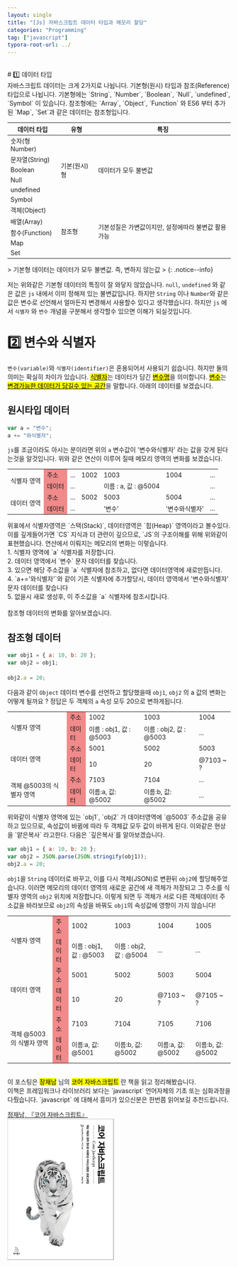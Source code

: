 ```yaml
---
layout: single
title: "[Js] 자바스크립트 데이터 타입과 메모리 할당"
categories: "Programming"
tag: ["javascript"]
typora-root-url: ../
---
```


<br />
# 1️⃣ 데이터 타입 
<br />
자바스크립트 데이터는 크게 2가지로 나뉩니다. 기본형(원시) 타입과 참조(Reference) 타입으로 나뉩니다. 기본형에는 `String`, `Number`, `Boolean`, `Null`, `undefined`, `Symbol` 이 있습니다. 참조형에는 `Array`, `Object`, `Function` 와 ES6 부터 추가된 `Map`, `Set`과 같은 데이터는 참조형입니다.
<table class="min-width">
  <thead>
    <tr>
      <th>데이터 타입</th>
      <th>유형</th>
      <th>특징</th>
    </tr>
  </thead>
  <tbody>
    <tr>
      <td>숫자(형Number)</td>
      <td rowspan="6">기본(원시)형</td>
      <td rowspan="6">데이터가 모두 불변값</td>
    </tr>
    <tr>
      <td>문자열(String)</td>
    </tr>
    <tr>
      <td>Boolean</td>
    </tr>
    <tr>
      <td>Null</td>
    </tr>
    <tr>
      <td>undefined</td>
    </tr>
    <tr>
      <td>Symbol</td>
    </tr>
    <tr>
      <td>객체(Object)</td>
      <td rowspan="5">참조형</td>
      <td rowspan="5">기본성질은 가변값이지만, 설정에따라 불변값 활용 가능</td>
    </tr>
        <tr>
      <td>배열(Array)</td>
    </tr>
    <tr>
      <td>함수(Function)</td>
    </tr>
    <tr>
      <td>Map</td>
    </tr>
    <tr>
      <td>Set</td>
    </tr>
  </tbody>
</table>
> 기본형 데이터는 데이터가 모두 불변값. 즉, 변하지 않는값
> {: .notice--info}

저는 위와같은 기본형 데이터의 특징이 잘 와닿지 않았습니다. `null`, `undefined` 와 같은 값은 `js` 내에서 이미 정해져 있는 불변값입니다. 하지만 `String` 이나 `Number`와 같은 값은 변수로 선언해서 얼마든지 변경해서 사용할수 있다고 생각했습니다. 하지만 `js` 에서 `식별자` 와 `변수` 개념을 구분해서 생각할수 있으면 이해가 되실것입니다.
<br />

# 2️⃣ 변수와 식별자

`변수(variable)`와 `식별자(identifier)`은 혼용되어서 사용되기 쉽습니다. 하지만 둘의 의미는 확실히 차이가 있습니다. <mark><u>식별자</u></mark>는 데이터가 담긴 <mark><u>변수명</u></mark>을 의미합니다. <mark><u>변수</u></mark>는 <mark><u>변경가능한 데이터가 담길수 있는 공간</u></mark>을 말합니다. 아래의 데이터를 보겠습니다.
<br />

## 원시타입 데이터

```javascript
var a = "변수";
a += "와식별자";
```

`js`를 조금이라도 아시는 분이라면 위의 `a` 변수값이 '변수와식별자' 라는 값을 갖게 된다는것을 알것입니다. 위와 같은 연산이 이루어 질때 메모리 영역의 변화를 보겠습니다.
<br />

<table>
  <tbody>
    <tr>
      <td rowspan="2">식별자 영역</td>
      <td style="background: #F18A8A;">주소</td>
      <td>...</td>
      <td>1002</td>
      <td>1003</td>
      <td>1004</td>
      <td>...</td>
    </tr>
    <tr>
      <td style="background: #F18A8A;">데이터</td>
      <td>...</td>
      <td></td>
      <td>이름 : a, 값 : @5004</td>
      <td></td>
      <td>...</td>
    </tr>
    <tr>
      <td rowspan="2">데이터 영역</td>
      <td style="background: #F18A8A">주소</td>
      <td>...</td>
      <td>5002</td>
      <td>5003</td>
      <td>5004</td>
      <td>...</td>
    </tr>
    <tr>
      <td style="background: #F18A8A">데이터</td>
      <td>...</td>
      <td></td>
      <td>'변수'</td>
      <td>'변수와식별자'</td>
      <td>...</td>
    </tr>
  </tbody>
</table>
위표에서 식별자영역은 `스택(Stack)`, 데이터영역은 `힙(Heap)` 영역이라고 볼수있다. 이를 깊게들어가면 `CS` 지식과 더 관련이 깊으므로, `JS`의 구조이해를 위해 위와같이 표현했습니다. 연산에서 이뤄지는 메모리의 변화는 이렇습니다.
<br />
1. 식별자 영역에 `a` 식별자를 저장합니다. <br />
2. 데이터 영역에서 `변수` 문자 데이터를 찾습니다. <br />
3. 있으면 해당 주소값을 `a` 식별자에 참조하고, 없다면 데이터영역에 새로만듭니다. <br />
4. `a+='와식별자'`와 같이 기존 식별자에 추가할당시, 데이터 영역에서 '변수와식별자' 문자 데이터를 찾습니다<br />
5. 없을시 새로 생성후, 이 주소값을 `a` 식별자에 참조시킵니다.
<br />
<br />
참조형 데이터의 변화를 알아보겠습니다.
<br />

## 참조형 데이터

```javascript
var obj1 = { a: 10, b: 20 };
var obj2 = obj1;

obj2.a = 20;
```

다음과 같이 `Object` 데이터 변수를 선언하고 할당했을때 `obj1`, `obj2` 의 a 값의 변화는 어떻게 될까요 ? 정답은 두 객체의 `a` 속성 모두 20으로 변하게됩니다.

<table>
  <tbody>
    <tr>
      <td rowspan="2">식별자 영역</td>
      <td style="background: #F18A8A;">주소</td>
      <td>1002</td>
      <td>1003</td>
      <td>1004</td>
    </tr>
    <tr>
      <td style="background: #F18A8A;">데이터</td>
      <td>이름 : obj1, 값 : @5003</td>
      <td>이름 : obj2, 값 : @5003</td>
      <td>...</td>
    </tr>
    <tr>
      <td rowspan="2">데이터 영역</td>
      <td style="background: #F18A8A">주소</td>
      <td>5001</td>
      <td>5002</td>
      <td>5003</td>
    </tr>
    <tr>
      <td style="background: #F18A8A">데이터</td>
      <td>10</td>
      <td>20</td>
      <td>@7103 ~ ?</td>
    </tr>
    <tr>
      <td rowspan="2">객체 @5003의 식별자 영역</td>
      <td style="background: #F18A8A">주소</td>
      <td>7103</td>
      <td>7104</td>
      <td>...</td>
    </tr>
    <tr>
      <td style="background: #F18A8A">데이터</td>
      <td>이름:a, 값: @5002</td>
      <td>이름:b, 값: @5002</td>
      <td>...</td>
    </tr>
  </tbody>
</table>
위와같이 식별자 영역에 있는 `obj1`, `obj2` 가 데이터영역에 `@5003` 주소값을 공유하고 있으므로, 속성값이 바뀜에 따라 두 객체값 모두 값이 바뀌게 된다. 이와같은 현상을 `얕은복사` 라고한다. 다음은 `깊은복사`를 알아보겠습니다.

```javascript
var obj1 = { a: 10, b: 20 };
var obj2 = JSON.parse(JSON.stringify(obj1));
obj2.a = 20;
```

`obj1`을 `String` 데이터로 바꾸고, 이를 다시 객체(JSON)로 변환뒤 `obj2`에 할당해주었습니다. 이러면 메모리의 데이터 영역의 새로운 공간에 새 객체가 저장되고 그 주소를 식별자 영역의 `obj2` 위치에 저장합니다. 이렇게 되면 두 객체가 서로 다른 객체데이터 주소값을 바라보므로 `obj2`의 속성을 바꿔도 `obj1`의 속성값에 영향이 가지 않습니다!

<table>
  <tbody>
    <tr>
      <td rowspan="2">식별자 영역</td>
      <td style="background: #F18A8A;">주소</td>
      <td>1002</td>
      <td>1003</td>
      <td>1004</td>
      <td>1005</td>
    </tr>
    <tr>
      <td style="background: #F18A8A;">데이터</td>
      <td>이름 : obj1, 값 : @5003</td>
      <td>이름 : obj2, 값 : @5004</td>
      <td>...</td>
      <td>...</td>
    </tr>
    <tr>
      <td rowspan="2">데이터 영역</td>
      <td style="background: #F18A8A">주소</td>
      <td>5001</td>
      <td>5002</td>
      <td>5003</td>
      <td>5004</td>
    </tr>
    <tr>
      <td style="background: #F18A8A">데이터</td>
      <td>10</td>
      <td>20</td>
      <td>@7103 ~ ?</td>
      <td>@7105 ~ ?</td>
    </tr>
    <tr>
      <td rowspan="2">객체 @5003의 식별자 영역</td>
      <td style="background: #F18A8A">주소</td>
      <td>7103</td>
      <td>7104</td>
      <td>7105</td>
      <td>7106</td>
    </tr>
    <tr>
      <td style="background: #F18A8A">데이터</td>
      <td>이름:a, 값: @5001</td>
      <td>이름:b, 값: @5002</td>
      <td>이름:a, 값: @5002</td>
      <td>이름:b, 값: @5002</td>
    </tr>
  </tbody>
</table>
<br />
이 포스팅은 <mark>장재남</mark> 님의 <mark>코어 자바스크립트</mark> 란 책을 읽고 정리해봤습니다.<br />
이책은 프레임워크나 라이브러리 보다는 `javascript` 언어자체의 기초 또는 심화과정을 다뤘습니다. `javascript` 에 대해서 흥미가 있으신분은 한번쯤 읽어보길 추천드립니다.

[정재남, 『코어 자바스크립트』](https://book.interpark.com/product/BookDisplay.do?_method=detail&sc.saNo=001&sc.prdNo=316439749)<br />
<img src="/assets/images/316439749g.jpeg" alt="코어 자바스크립트 표지" style="zoom:80%;" />
